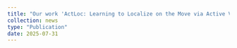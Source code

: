 ```yaml
---
title: "Our work 'ActLoc: Learning to Localize on the Move via Active Viewpoint Selection' accepted for CoRL 2025"
collection: news
type: "Publication"
date: 2025-07-31
---
```

